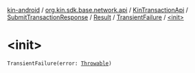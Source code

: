 [kin-android](../../../../../index.md) / [org.kin.sdk.base.network.api](../../../../index.md) / [KinTransactionApi](../../../index.md) / [SubmitTransactionResponse](../../index.md) / [Result](../index.md) / [TransientFailure](index.md) / [&lt;init&gt;](./-init-.md)

# &lt;init&gt;

`TransientFailure(error: `[`Throwable`](https://kotlinlang.org/api/latest/jvm/stdlib/kotlin/-throwable/index.html)`)`